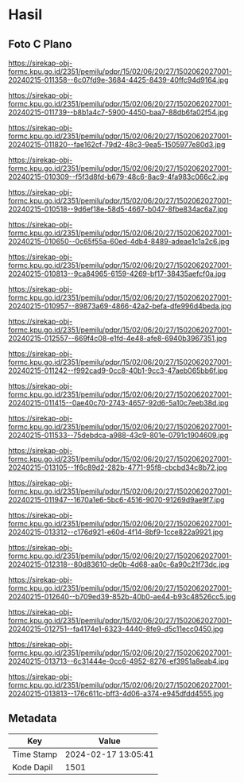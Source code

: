 # Hasil

## Foto C Plano

https://sirekap-obj-formc.kpu.go.id/2351/pemilu/pdpr/15/02/06/20/27/1502062027001-20240215-011358--6c07fd9e-3684-4425-8439-40ffc94d9164.jpg

https://sirekap-obj-formc.kpu.go.id/2351/pemilu/pdpr/15/02/06/20/27/1502062027001-20240215-011739--b8b1a4c7-5900-4450-baa7-88db6fa02f54.jpg

https://sirekap-obj-formc.kpu.go.id/2351/pemilu/pdpr/15/02/06/20/27/1502062027001-20240215-011820--fae162cf-79d2-48c3-9ea5-1505977e80d3.jpg

https://sirekap-obj-formc.kpu.go.id/2351/pemilu/pdpr/15/02/06/20/27/1502062027001-20240215-010309--f5f3d8fd-b679-48c6-8ac9-4fa983c066c2.jpg

https://sirekap-obj-formc.kpu.go.id/2351/pemilu/pdpr/15/02/06/20/27/1502062027001-20240215-010518--9d6ef18e-58d5-4667-b047-8fbe834ac6a7.jpg

https://sirekap-obj-formc.kpu.go.id/2351/pemilu/pdpr/15/02/06/20/27/1502062027001-20240215-010650--0c65f55a-60ed-4db4-8489-adeae1c1a2c6.jpg

https://sirekap-obj-formc.kpu.go.id/2351/pemilu/pdpr/15/02/06/20/27/1502062027001-20240215-010813--9ca84965-6159-4269-bf17-38435aefcf0a.jpg

https://sirekap-obj-formc.kpu.go.id/2351/pemilu/pdpr/15/02/06/20/27/1502062027001-20240215-010957--89873a69-4866-42a2-befa-dfe996d4beda.jpg

https://sirekap-obj-formc.kpu.go.id/2351/pemilu/pdpr/15/02/06/20/27/1502062027001-20240215-012557--669f4c08-e1fd-4e48-afe8-6940b3967351.jpg

https://sirekap-obj-formc.kpu.go.id/2351/pemilu/pdpr/15/02/06/20/27/1502062027001-20240215-011242--f992cad9-0cc8-40b1-9cc3-47aeb065bb6f.jpg

https://sirekap-obj-formc.kpu.go.id/2351/pemilu/pdpr/15/02/06/20/27/1502062027001-20240215-011415--0ae40c70-2743-4657-92d6-5a10c7eeb38d.jpg

https://sirekap-obj-formc.kpu.go.id/2351/pemilu/pdpr/15/02/06/20/27/1502062027001-20240215-011533--75debdca-a988-43c9-801e-0791c1904609.jpg

https://sirekap-obj-formc.kpu.go.id/2351/pemilu/pdpr/15/02/06/20/27/1502062027001-20240215-013105--1f6c89d2-282b-4771-95f8-cbcbd34c8b72.jpg

https://sirekap-obj-formc.kpu.go.id/2351/pemilu/pdpr/15/02/06/20/27/1502062027001-20240215-011947--1670a1e6-5bc6-4516-9070-91269d9ae9f7.jpg

https://sirekap-obj-formc.kpu.go.id/2351/pemilu/pdpr/15/02/06/20/27/1502062027001-20240215-013312--c176d921-e60d-4f14-8bf9-1cce822a9921.jpg

https://sirekap-obj-formc.kpu.go.id/2351/pemilu/pdpr/15/02/06/20/27/1502062027001-20240215-012318--80d83610-de0b-4d68-aa0c-6a90c21f73dc.jpg

https://sirekap-obj-formc.kpu.go.id/2351/pemilu/pdpr/15/02/06/20/27/1502062027001-20240215-012640--b709ed39-852b-40b0-ae44-b93c48526cc5.jpg

https://sirekap-obj-formc.kpu.go.id/2351/pemilu/pdpr/15/02/06/20/27/1502062027001-20240215-012751--fa4174e1-6323-4440-8fe9-d5c11ecc0450.jpg

https://sirekap-obj-formc.kpu.go.id/2351/pemilu/pdpr/15/02/06/20/27/1502062027001-20240215-013713--6c31444e-0cc6-4952-8276-ef3951a8eab4.jpg

https://sirekap-obj-formc.kpu.go.id/2351/pemilu/pdpr/15/02/06/20/27/1502062027001-20240215-013813--176c611c-bff3-4d06-a374-e945dfdd4555.jpg


## Metadata

| Key        | Value               |
| ---------- | ------------------- |
| Time Stamp | 2024-02-17 13:05:41 |
| Kode Dapil | 1501                |



